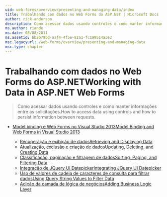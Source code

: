 ```yaml
---
uid: web-forms/overview/presenting-and-managing-data/index
title: Trabalhando com dados no Web Forms do ASP.NET | Microsoft Docs
author: rick-anderson
description: Como acessar dados usando controles e como manter informações entre as solicitações.
ms.author: riande
ms.date: 08/08/2011
ms.assetid: bb2b79bd-aaf4-4f5e-82a1-fc199514a3e2
msc.legacyurl: /web-forms/overview/presenting-and-managing-data
msc.type: chapter
---
```

<a name="working-with-data-in-aspnet-web-forms"></a><span data-ttu-id="2950b-103">Trabalhando com dados no Web Forms do ASP.NET</span><span class="sxs-lookup"><span data-stu-id="2950b-103">Working with Data in ASP.NET Web Forms</span></span>
====================
> <span data-ttu-id="2950b-104">Como acessar dados usando controles e como manter informações entre as solicitações.</span><span class="sxs-lookup"><span data-stu-id="2950b-104">How to access data using controls and how to persist information between requests.</span></span>


- [<span data-ttu-id="2950b-105">Model binding e Web Forms no Visual Studio 2013</span><span class="sxs-lookup"><span data-stu-id="2950b-105">Model Binding and Web Forms in Visual Studio 2013</span></span>](model-binding/index.md)

    - [<span data-ttu-id="2950b-106">Recuperação e exibição de dados</span><span class="sxs-lookup"><span data-stu-id="2950b-106">Retrieving and Displaying Data</span></span>](model-binding/retrieving-data.md)
    - [<span data-ttu-id="2950b-107">Atualização, exclusão e criação de dados</span><span class="sxs-lookup"><span data-stu-id="2950b-107">Updating, Deleting, and Creating Data</span></span>](model-binding/updating-deleting-and-creating-data.md)
    - [<span data-ttu-id="2950b-108">Classificação, paginação e filtragem de dados</span><span class="sxs-lookup"><span data-stu-id="2950b-108">Sorting, Paging, and Filtering Data</span></span>](model-binding/sorting-paging-and-filtering-data.md)
    - [<span data-ttu-id="2950b-109">Integração de JQuery UI Datepicker</span><span class="sxs-lookup"><span data-stu-id="2950b-109">Integrating JQuery UI Datepicker</span></span>](model-binding/integrating-jquery-ui.md)
    - [<span data-ttu-id="2950b-110">Uso de valores de cadeia de caracteres de consulta para filtrar dados</span><span class="sxs-lookup"><span data-stu-id="2950b-110">Using Query String Values to Filter Data</span></span>](model-binding/using-query-string-values-to-retrieve-data.md)
    - [<span data-ttu-id="2950b-111">Adição da camada de lógica de negócios</span><span class="sxs-lookup"><span data-stu-id="2950b-111">Adding Business Logic Layer</span></span>](model-binding/adding-business-logic-layer.md)
